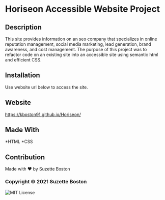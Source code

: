 # Horiseon Accessible Website Project

## Description
This site provides information on an seo company that specializes in online reputation management, social media marketing, lead generation, brand awareness, and cost management. The purpose of this project was to refactor code on an existing site into an accessible site using semantic html and efficient CSS. 

## Installation
Use website url below to access the site. 

## Website
https://kboston91.github.io/Horiseon/

## Made With
*HTML
*CSS

## Contribution
Made with ❤️ by Suzette Boston

### Copyright &copy; 2021 Suzette Boston
![MIT License](https://img.shields.io/github/license/kboston91/Horiseon?label=License)
